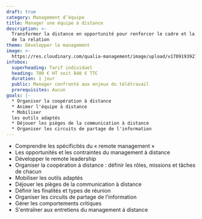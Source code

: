 ```yaml
---
draft: true
category: Management d’équipe
title: Manager une équipe à distance
description: >-
  Transformer la distance en opportunité pour renforcer le cadre et la qualité
  de la relation
theme: Développer le management
image: >-
  https://res.cloudinary.com/qualia-management/image/upload/v1709193921/flower_xtyxkp.jpg
infobox:
  superheading: Tarif individuel
  heading: 700 € HT soit 840 € TTC
  duration: 1 jour
  public: Manager confronté aux enjeux du télétravail
  prerequisites: Aucun
goals: |-
  * Organiser la coopération à distance
  * Animer l'équipe à distance
  * Mobiliser
  les outils adaptés
  * Déjouer les pièges de la communication à distance
  * Organiser les circuits de partage de l'information
---
```


* Comprendre les spécificités du « remote management »
* Les opportunités et les contraintes du management à distance
* Développer le remote leadership
* Organiser la coopération à distance : définir les rôles, missions et tâches de chacun
* Mobiliser les outils adaptés
* Déjouer les pièges de la communication à distance
* Définir les finalités et types de réunion
* Organiser les circuits de partage de l'information
* Gérer les comportements critiques
* S'entraîner aux entretiens du management à distance
